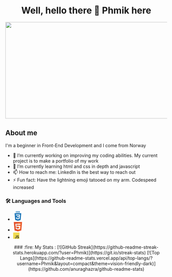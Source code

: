 
<div align="center">
  
  # Well, hello there 👋 Phmik here
  
  <img src="https://media.giphy.com/media/dWesBcTLavkZuG35MI/giphy.gif" width="600" height="300"/>
  
 </div>
 
 ## About me
 
I'm a beginner in Front-End Development and I come from Norway
  
- 🔭 I’m currently working on improving my coding abilities. My current project is to make a portfolio of my work
- 🌱 I’m currently learning html and css in depth and javascript
- 📫 How to reach me: LinkedIn is the best way to reach out
- ⚡ Fun fact: Have the lightning emoji tatooed on my arm. Codespeed increased



### :hammer_and_wrench: Languages and Tools

- <img src="https://github.com/devicons/devicon/blob/master/icons/css3/css3-plain-wordmark.svg"  title="CSS3" alt="CSS" width="30" height="30"/>&nbsp;
- <img src="https://github.com/devicons/devicon/blob/master/icons/html5/html5-original.svg" title="HTML5" alt="HTML" width="30" height="30"/>&nbsp;
- <img src="https://github.com/devicons/devicon/blob/master/icons/javascript/javascript-original.svg" title="JavaScript" alt="JavaScript" width="20" height="20"/>&nbsp;



<div align="center">
  ### :fire: My Stats :
[![GitHub Streak](https://github-readme-streak-stats.herokuapp.com/?user=Phmik)](https://git.io/streak-stats)
[![Top Langs](https://github-readme-stats.vercel.app/api/top-langs/?username=Phmik&layout=compact&theme=vision-friendly-dark)](https://github.com/anuraghazra/github-readme-stats)

</div>




